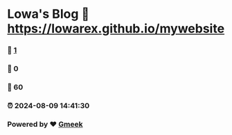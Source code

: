 # Lowa's Blog :link: https://lowarex.github.io/mywebsite 
### :page_facing_up: [1](https://lowarex.github.io/mywebsite/tag.html) 
### :speech_balloon: 0 
### :hibiscus: 60 
### :alarm_clock: 2024-08-09 14:41:30 
### Powered by :heart: [Gmeek](https://github.com/Meekdai/Gmeek)
